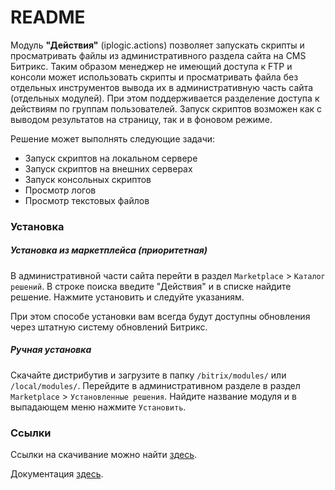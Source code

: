 # README #

 Модуль **"Действия"** (iplogic.actions) позволяет запускать скрипты и просматривать файлы из административного раздела сайта на CMS Битрикс. Таким образом менеджер не имеющий доступа к FTP и консоли может использовать скрипты и просматривать файла без отдельных инструментов вывода их в административную часть сайта (отдельных модулей). При этом поддерживается разделение доступа к действиям по группам пользователей. Запуск скриптов возможен как с выводом результатов на страницу, так и в фоновом режиме.

Решение может выполнять следующие задачи:

* Запуск скриптов на локальном сервере
* Запуск скриптов на внешних серверах
* Запуск консольных скриптов
* Просмотр логов
* Просмотр текстовых файлов


### Установка ###

##### Установка из маркетплейса (приоритетная) #####

В административной части сайта перейти в раздел `Marketplace` > `Каталог решений`. В строке поиска введите "Действия" и в списке найдите решение. Нажмите установить и следуйте указаниям.

При этом способе установки вам всегда будут доступны обновления через штатную систему обновлений Битрикс.

##### Ручная установка #####

Скачайте дистрибутив и загрузите в папку `/bitrix/modules/` или `/local/modules/`. Перейдите в административном разделе в раздел `Marketplace` > `Установленные решения`. Найдите название модуля и в выпадающем меню нажмите `Установить`.



### Ссылки ###

Ссылки на скачивание можно найти [здесь](https://iplogic.ru/download/d/modul-deystviya/).

Документация [здесь](https://iplogic.ru/doc/course/index.php?COURSE_ID=2&INDEX=Y).
